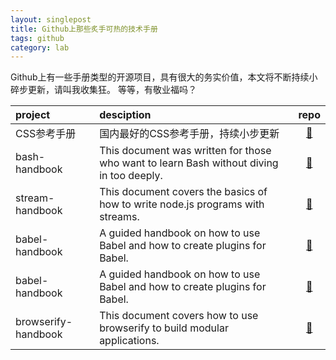 ```yaml
---
layout: singlepost
title: Github上那些炙手可热的技术手册
tags: github
category: lab
---
```


Github上有一些手册类型的开源项目，具有很大的务实价值，本文将不断持续小碎步更新，请叫我收集狂。
等等，有敬业福吗？

<!-- more -->

| project       | desciption       | repo |
| :------------- | :------------- | :------:  |
| CSS参考手册  | 国内最好的CSS参考手册，持续小步更新 | [:link:](https://github.com/doyoe/css-handbook) |
| bash-handbook  | This document was written for those who want to learn Bash without diving in too deeply.  | [:link:](https://github.com/denysdovhan/bash-handbook) |
| stream-handbook  | This document covers the basics of how to write node.js programs with streams.  | [:link:](https://github.com/substack/stream-handbook) |
| babel-handbook  | A guided handbook on how to use Babel and how to create plugins for Babel.  | [:link:](https://github.com/thejameskyle/babel-handbook) |
| babel-handbook  | A guided handbook on how to use Babel and how to create plugins for Babel.  | [:link:](https://github.com/thejameskyle/babel-handbook) |
| browserify-handbook  | This document covers how to use browserify to build modular applications.  | [:link:](https://github.com/substack/browserify-handbook) |
